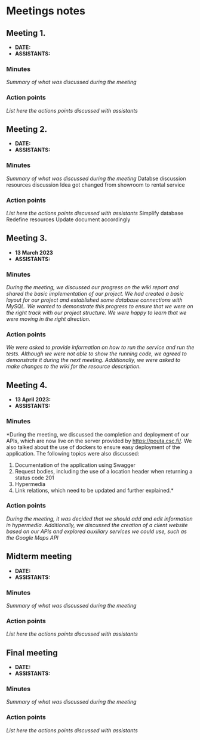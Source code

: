 # Meetings notes

## Meeting 1.
* **DATE:**
* **ASSISTANTS:**

### Minutes
*Summary of what was discussed during the meeting*

### Action points
*List here the actions points discussed with assistants*




## Meeting 2.
* **DATE:**
* **ASSISTANTS:**

### Minutes
*Summary of what was discussed during the meeting*
Databse discussion 
resources discussion
Idea got changed from showroom to rental service

### Action points
*List here the actions points discussed with assistants*
Simplify database 
Redefine resources
Update document accordingly 




## Meeting 3.
* **13 March 2023**
* **ASSISTANTS:**

### Minutes
*During the meeting, we discussed our progress on the wiki report and shared the basic implementation of our project. We had created a basic layout for our project and established some database connections with MySQL. We wanted to demonstrate this progress to ensure that we were on the right track with our project structure. We were happy to learn that we were moving in the right direction.*

### Action points
*We were asked to provide information on how to run the service and run the tests. Although we were not able to show the running code, we agreed to demonstrate it during the next meeting. Additionally, we were asked to make changes to the wiki for the resource description.*




## Meeting 4.
* **13 April 2023:**
* **ASSISTANTS:**

### Minutes
*During the meeting, we discussed the completion and deployment of our APIs, which are now live on the server provided by https://pouta.csc.fi/. We also talked about the use of dockers to ensure easy deployment of the application. The following topics were also discussed:
1. Documentation of the application using Swagger
2. Request bodies, including the use of a location header when returning a status code 201
3. Hypermedia
4. Link relations, which need to be updated and further explained.*

### Action points
*During the meeting, it was decided that we should add and edit information in hypermedia. Additionally, we discussed the creation of a client website based on our APIs and explored auxiliary services we could use, such as the Google Maps API*




## Midterm meeting
* **DATE:**
* **ASSISTANTS:**

### Minutes
*Summary of what was discussed during the meeting*

### Action points
*List here the actions points discussed with assistants*




## Final meeting
* **DATE:**
* **ASSISTANTS:**

### Minutes
*Summary of what was discussed during the meeting*

### Action points
*List here the actions points discussed with assistants*




